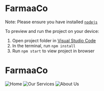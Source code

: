 
  # FarmaaCo

  Note: Please ensure you have installed <code><a href="https://nodejs.org/en/download/">nodejs</a></code>

  To preview and run the project on your device:
  1) Open project folder in <a href="https://code.visualstudio.com/download">Visual Studio Code</a>
  2) In the terminal, run `npm install`
  3) Run `npm start` to view project in browser

# FarmaaCo
  ![Home](https://github.com/RuPaul23/Pitch-to-SBI-Hackathon/assets/105512611/cc560c8e-e389-40e9-92d8-c2b8166da9bb)
  ![Our Services](https://github.com/RuPaul23/Pitch-to-SBI-Hackathon/assets/105512611/d592d7bc-a936-4532-9f46-f1fb92bbf3a1)
  ![About Us](https://github.com/RuPaul23/Pitch-to-SBI-Hackathon/assets/105512611/0f3d21ce-eff8-4a31-af24-415e91bab019)
